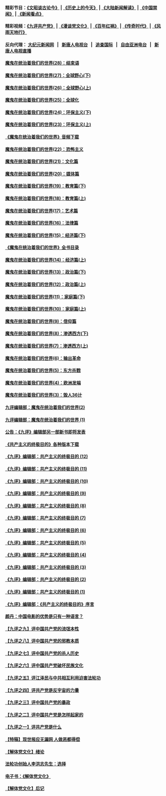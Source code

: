 #### 精彩节目：[《文昭谈古论今》](http://198.13.36.48/wenzhao) | [《历史上的今天》](http://198.13.36.48/today-in-history) | [《大陆新闻解读》](http://198.13.36.48/ntdtv-comedy) | [《中国禁闻》](http://198.13.36.48/ntdtv-news) | [《新闻看点》](http://198.13.36.48/news-insight) 

 #### 精彩视频：[《九评共产党》](http://198.13.36.48:10000/videos/jiuping) | [《漫谈党文化》](http://198.13.36.48:10000/videos/mtdwh) | [《百年红祸》](http://198.13.36.48:10000/videos/bnhh) | [《传奇时代》](http://198.13.36.48:10000/videos/legend) | [《风雨天地行》](http://198.13.36.48:10000/videos/fytdx) 

 #### 反向代理： [大纪元新闻网](http://198.13.36.48:10080/) &nbsp;&nbsp;|&nbsp;&nbsp; [新唐人电视台](http://198.13.36.48:8000/) &nbsp;&nbsp;|&nbsp;&nbsp; [追查国际](http://198.13.36.48:10010/) &nbsp;&nbsp;|&nbsp;&nbsp; [自由亚洲电台](http://198.13.36.48:9800/) &nbsp;&nbsp;|&nbsp;&nbsp; [新唐人电视直播](http://198.13.36.48/) 

#### [魔鬼在统治着我们的世界(28)：结束语](../pages/nsc422/n10936246.md?t=02180937) 

#### [魔鬼在统治着我们的世界(27)：全球野心(下)](../pages/nsc422/n10928319.md?t=02180937) 

#### [魔鬼在统治着我们的世界(26)：全球野心(上)](../pages/nsc422/n10900318.md?t=02180937) 

#### [魔鬼在统治着我们的世界(25)：全球化](../pages/nsc422/n10788205.md?t=02180937) 

#### [魔鬼在统治着我们的世界(24)：环保主义(下)](../pages/nsc422/n10695307.md?t=02180937) 

#### [魔鬼在统治着我们的世界(23)：环保主义(上)](../pages/nsc422/n10688613.md?t=02180937) 

#### [《魔鬼在统治着我们的世界》音频下载](../pages/nsc422/n10635553.md?t=02180937) 

#### [魔鬼在统治着我们的世界(22)：恐怖主义](../pages/nsc422/n10614727.md?t=02180937) 

#### [魔鬼在统治着我们的世界(21)：文化篇](../pages/nsc422/n10597706.md?t=02180937) 

#### [魔鬼在统治着我们的世界(20)：媒体篇](../pages/nsc422/n10586579.md?t=02180937) 

#### [魔鬼在统治着我们的世界(19)：教育篇(下)](../pages/nsc422/n10564808.md?t=02180937) 

#### [魔鬼在统治着我们的世界(18)：教育篇(上)](../pages/nsc422/n10526970.md?t=02180937) 

#### [魔鬼在统治着我们的世界(17)：艺术篇](../pages/nsc422/n10499093.md?t=02180937) 

#### [魔鬼在统治着我们的世界(16)：法律篇](../pages/nsc422/n10485969.md?t=02180937) 

#### [魔鬼在统治着我们的世界(15)：经济篇(下)](../pages/nsc422/n10469975.md?t=02180937) 

#### [《魔鬼在统治着我们的世界》全书目录](../pages/nsc422/n10464261.md?t=02180937) 

#### [魔鬼在统治着我们的世界(14)：经济篇(上)](../pages/nsc422/n10457370.md?t=02180937) 

#### [魔鬼在统治着我们的世界(13)：政治篇(下)](../pages/nsc422/n10448270.md?t=02180937) 

#### [魔鬼在统治着我们的世界(12)：政治篇(上)](../pages/nsc422/n10444576.md?t=02180937) 

#### [魔鬼在统治着我们的世界(11)：家庭篇(下)](../pages/nsc422/n10440961.md?t=02180937) 

#### [魔鬼在统治着我们的世界(10)：家庭篇(上)](../pages/nsc422/n10435448.md?t=02180937) 

#### [魔鬼在统治着我们的世界(9)：信仰篇](../pages/nsc422/n10432159.md?t=02180937) 

#### [魔鬼在统治着我们的世界(8)：渗透西方(下)](../pages/nsc422/n10429603.md?t=02180937) 

#### [魔鬼在统治着我们的世界(7)：渗透西方(上)](../pages/nsc422/n10426013.md?t=02180937) 

#### [魔鬼在统治着我们的世界(6)：输出革命](../pages/nsc422/n10421536.md?t=02180937) 

#### [魔鬼在统治着我们的世界(5)：东方杀戮](../pages/nsc422/n10417707.md?t=02180937) 

#### [魔鬼在统治着我们的世界(4)：欧洲发端](../pages/nsc422/n10414890.md?t=02180937) 

#### [魔鬼在统治着我们的世界(3)：毁人36计](../pages/nsc422/n10411583.md?t=02180937) 

#### [九评编辑部：魔鬼在统治着我们的世界(2)](../pages/nsc422/n10410036.md?t=02180937) 

#### [九评编辑部：魔鬼在统治着我们的世界 (1)](../pages/nsc422/n10406825.md?t=02180937) 

#### [公告：《九评》编辑部另一部新书即将发表](../pages/nsc422/n10405104.md?t=02180937) 

#### [《共产主义的终极目的》各种版本下载](../pages/nsc422/n10022138.md?t=02180937) 

#### [《九评》编辑部：共产主义的终极目的 (12)](../pages/nsc422/n9933272.md?t=02180937) 

#### [《九评》编辑部：共产主义的终极目的 (11)](../pages/nsc422/n9924973.md?t=02180937) 

#### [《九评》编辑部：共产主义的终极目的 (10)](../pages/nsc422/n9920883.md?t=02180937) 

#### [《九评》编辑部：共产主义的终极目的 (9)](../pages/nsc422/n9916363.md?t=02180937) 

#### [《九评》编辑部：共产主义的终极目的 (8)](../pages/nsc422/n9912488.md?t=02180937) 

#### [《九评》编辑部：共产主义的终极目的 (7)](../pages/nsc422/n9901176.md?t=02180937) 

#### [《九评》编辑部：共产主义的终极目的 (6)](../pages/nsc422/n9899359.md?t=02180937) 

#### [《九评》编辑部：共产主义的终极目的 (5)](../pages/nsc422/n9893174.md?t=02180937) 

#### [《九评》编辑部：共产主义的终极目的 (4)](../pages/nsc422/n9891246.md?t=02180937) 

#### [《九评》编辑部：共产主义的终极目的 (3)](../pages/nsc422/n9879879.md?t=02180937) 

#### [《九评》编辑部：共产主义的终极目的 (2)](../pages/nsc422/n9876205.md?t=02180937) 

#### [《九评》编辑部：共产主义的终极目的 (1)](../pages/nsc422/n9865857.md?t=02180937) 

#### [《九评》编辑部：《共产主义的终极目的》序言](../pages/nsc422/n9862666.md?t=02180937) 

#### [颜丹：中国电影的优势是只有一种语言？](../pages/nsc422/n9583062.md?t=02180937) 

#### [【九评之九】评中国共产党的流氓本性](../pages/nsc422/n737542.md?t=02180937) 

#### [【九评之八】评中国共产党的邪教本质](../pages/nsc422/n735942.md?t=02180937) 

#### [【九评之七】评中国共产党的杀人历史](../pages/nsc422/n733806.md?t=02180937) 

#### [【九评之六】评中国共产党破坏民族文化](../pages/nsc422/n731667.md?t=02180937) 

#### [【九评之五】评江泽民与中共相互利用迫害法轮功](../pages/nsc422/n730058.md?t=02180937) 

#### [【九评之四】评共产党是反宇宙的力量](../pages/nsc422/n727814.md?t=02180937) 

#### [【九评之三】评中国共产党的暴政](../pages/nsc422/n725597.md?t=02180937) 

#### [【九评之二】评中国共产党是怎样起家的](../pages/nsc422/n723946.md?t=02180937) 

#### [【九评之一】评共产党是什么](../pages/nsc422/n722529.md?t=02180937) 

#### [【特稿】现世报应无漏网 人做恶都得偿](../pages/nsc422/n4215167.md?t=02180937) 

#### [【解体党文化】绪论](../pages/nsc422/n1449356.md?t=02180937) 

#### [法轮功创始人李洪志先生：选择](../pages/nsc422/n3580738.md?t=02180937) 

#### [电子书：《解体党文化》](../pages/nsc422/n1573484.md?t=02180937) 

#### [【解体党文化】后记](../pages/nsc422/n1531999.md?t=02180937) 

